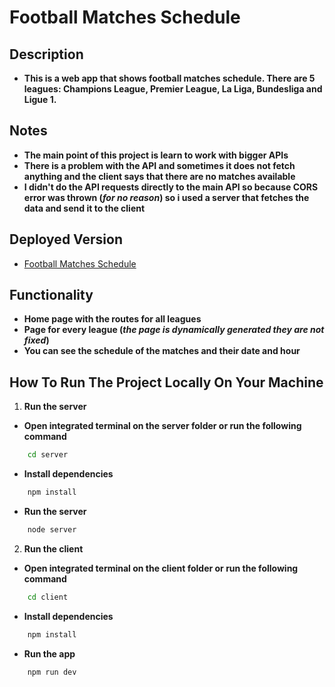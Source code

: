 # Football Matches Schedule

## Description
- **This is a web app that shows football matches schedule. There are 5 leagues: Champions League, Premier League, La Liga, Bundesliga and Ligue 1.**

## Notes
- **The main point of this project is learn to work with bigger APIs**
- **There is a problem with the API and sometimes it does not fetch anything and the client says that there are no matches available**
- **I didn't do the API requests directly to the main API so because CORS error was thrown (*for no reason*) so i used a server that fetches the data and send it to the client**

## Deployed Version
- [Football Matches Schedule](https://football-matches-schedule.herokuapp.com/)

## Functionality
- **Home page with the routes for all leagues**
- **Page for every league (*the page is dynamically generated they are not fixed*)**
- **You can see the schedule of the matches and their date and hour**

## How To Run The Project Locally On Your Machine
1. **Run the server**
- **Open integrated terminal on the server folder or run the following command**

```bash
    cd server
```

- **Install dependencies**

```bash
    npm install
```
- **Run the server**

```bash
    node server
```

2. **Run the client**
- **Open integrated terminal on the client folder or run the following command**

```bash
    cd client
```

- **Install dependencies**

```bash
    npm install
```
- **Run the app**

```bash
    npm run dev
```